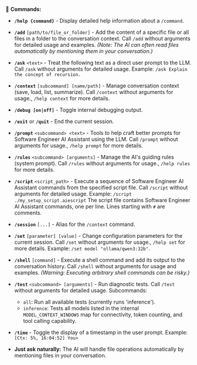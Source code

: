 🎯 **Commands:**

*   **`/help {command}`** - Display detailed help information about a `/command`.

*   **`/add`** `[path/to/file_or_folder]` - Add the content of a specific file or all files in a folder to the conversation context.
    Call `/add` without arguments for detailed usage and examples.
    *(Note: The AI can often read files automatically by mentioning them in your conversation.)*

*   **`/ask`** `<text>` - Treat the following text as a direct user prompt to the LLM.
    Call `/ask` without arguments for detailed usage.
    Example: `/ask Explain the concept of recursion.`

*   **`/context`** `[subcommand] [name/path]` - Manage conversation context (save, load, list, summarize).
    Call `/context` without arguments for usage., `/help context` for more details.

*   **`/debug [on|off]`**  - Toggle internal debugging output.

*   **`/exit`** or **`/quit`** - End the current session.

*   **`/prompt`** `<subcommand> <text>` - Tools to help craft better prompts for Software Engineer AI Assistant using the LLM.
    Call `/prompt` without arguments for usage., `/help prompt` for more details.

*   **`/rules`** `<subcommand> [arguments]` - Manage the AI's guiding rules (system prompt).
    Call `/rules` without arguments for usage., `/help rules` for more details.

*   **`/script`** `<script_path>` - Execute a sequence of Software Engineer AI Assistant commands from the specified script file.
    Call `/script` without arguments for detailed usage.
    Example: `/script ./my_setup_script.aiescript`
    The script file contains Software Engineer AI Assistant commands, one per line. Lines starting with `#` are comments.

*   **`/session`** `[...]` - Alias for the `/context` command.

*   **`/set`** `[parameter] [value]` - Change configuration parameters for the current session.
    Call `/set` without arguments for usage., `/help set` for more details.
    Example: `/set model "ollama/qwen3:32b"`.

*   **`/shell`** `[command]` - Execute a shell command and add its output to the conversation history.
    Call `/shell` without arguments for usage and examples.
    *(Warning: Executing arbitrary shell commands can be risky.)*

*   **`/test`** `<subcommand> [arguments]` - Run diagnostic tests.
    Call `/test` without arguments for detailed usage.
    Subcommands:
    - `all`: Run all available tests (currently runs 'inference').
    - `inference`: Tests all models listed in the internal `MODEL_CONTEXT_WINDOWS` map for connectivity, token counting, and tool calling capability.

*   **`/time`** - Toggle the display of a timestamp in the user prompt.
    Example: `[Ctx: 5%, 16:04:52] You>`

*   **Just ask naturally:** The AI will handle file operations automatically by mentioning files in your conversation.
